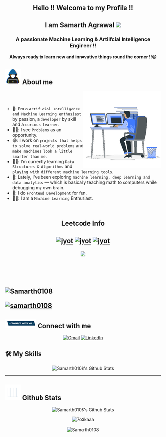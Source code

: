<h2 align="center">
  <a target="_blank">
  </a> 
  Hello !! Welcome to my Profile !!
  <h2 align="center">
	  I am Samarth Agrawal 
  <a target="_blank">
    <img src="https://github.com/JayantGoel001/JayantGoel001/blob/master/GIF/Hi.gif" width="40px" />
  </a>
  </h2>
</h2>

<h3 align="center">A passionate Machine Learning & Artiifcial Intelligence Engineer !! </h3>
<h4 align="center">Always ready to learn new and innovative things round the corner !!😉</h4>

## <picture><img src = "https://github.com/Samarth0108/Samarth0108/blob/main/about_me.gif" width = 50px></picture> About me

<picture> <img align="right" src="https://github.com/Samarth0108/Samarth0108/blob/main/Right_Side.gif" width = 250px></picture>

<br><br>
- 🏫: I'm a `Artificial Intelligence and Machine Learning enthusiast` by passion, a `developer` by skill and a `curious learner`. 
- 👨‍💻: I see `Problems` as an opportunity.
- 😁: I work on `projects that helps to solve real-world problems` and `make machines look a little smarter than me`. 
- 👨‍🎓: I’m currently learning `Data Structures & Algorithms` and `playing with different machine learning tools`.
- 📱: Lately, I've been exploring `machine learning, deep learning and data analytics` — which is basically teaching math to computers while debugging my own brain.  
- 📝: I do `Frontend Development` for fun.
- 💪🏽: I am a `Machine Learning` Enthusiast.
<br>

<h2 align="center">Leetcode Info<h2>  
<p align="center">
  <a href="https://leetcode.com/u/samarthag01/" target="_blank"><img align="center" src="https://assets.leetcode.com/static_assets/others/2550.gif" alt="jyot" height="200" width="200" /></a>
  <a href="https://leetcode.com/u/samarthag01/" target="_blank"><img align="center" src="https://assets.leetcode.com/static_assets/marketing/2024-50.gif" alt="jyot" height="200" width="200" /></a>
  <a href="https://leetcode.com/u/samarthag01/" target="_blank"><img align="center" src="https://assets.leetcode.com/static_assets/marketing/2024-100.gif" alt="jyot" height="200" width="200" /></a>
</p>
<p align="center">
  
  <img  align=top flex-grow=1 src="https://leetcard.jacoblin.cool/samarthag01?theme=dark&font=Nunito&ext=heatmap" />  
</p>
<br><br>

<p align="left"> <img src="https://komarev.com/ghpvc/?username=Samarth0108&label=Profile%20views&color=0e75b6&style=flat" alt="Samarth0108" /> </p>

<p align="left"> <a href="https://github.com/ryo-ma/github-profile-trophy"><img src="https://github-profile-trophy.vercel.app/?username=samarth0108" alt="samarth0108" /></a> </p>

## <picture> <img src="https://github.com/Samarth0108/Samarth0108/blob/main/Connect-with-me.gif" width="100px"> </picture> Connect with me
<p align="center">
	<a href="mailto:samarthagrawal0808@gmail.com"><img  height = 30px; img src="https://img.shields.io/badge/gmail-%23EA4335.svg?style=plastic&logo=gmail&logoColor=white" target="_blank" alt="Gmail"/></a>
	<a href="https://www.linkedin.com/in/samarth-agrawal-bbb50a253/"><img  height = 30px; src="https://img.shields.io/badge/linkedin-%230A66C2.svg?style=plastic&logo=linkedin&logoColor=white" target="_blank" alt="LinkedIn"/></a>
</p>

## 🛠️ My Skills

<p align="center">
	    <img alt="Samarth0108's Github Stats" src="https://skillicons.dev/icons?i=java,kotlin,androidstudio,gradle,javascript,nodejs,mongodb,express,npm,html,css,c,git,github,firebase" height="180px"/> 

---

## <picture> <img src = "https://github.com/Samarth0108/Samarth0108/blob/main/Statistics.gif" width = 50px>  </picture> Github Stats

<p align="center">
	    <img alt="Samarth0108's Github Stats" src="https://github-readme-stats.vercel.app/api?username=Samarth0108&show_icons=true&count_private=true&locale=en&theme=dark&layout=compact" height="230px"/>
</p>
<p align="center">
	  <img src="https://github-readme-stats.vercel.app/api/top-langs?username=Samarth0108&layout=compact&show_icons=true&locale=en&theme=dark" alt="7oSkaaa" height="230px"/>
<div align="center">
<p><img align="center" src="https://github-readme-streak-stats.herokuapp.com/?user=Samarth0108&theme=dark" alt="Samarth0108" /></p>
</div>
</p>
<br/>
<p align="center">
</p>
